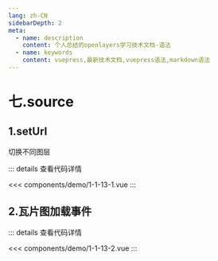 ```yaml
---
lang: zh-CN
sidebarDepth: 2
meta:
  - name: description
    content: 个人总结的openlayers学习技术文档-语法
  - name: keywords
    content: vuepress,最新技术文档,vuepress语法,markdown语法
---
```


# 七.source

## 1.setUrl

切换不同图层

  <Container url="/resume/?type=openlayers&name=1-1-13-1.vue" />

::: details 查看代码详情

<<< components/demo/1-1-13-1.vue
:::

## 2.瓦片图加载事件

  <Container url="/resume/?type=openlayers&name=1-1-13-2.vue" />

::: details 查看代码详情

<<< components/demo/1-1-13-2.vue
:::
